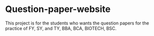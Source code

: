 # Question-paper-website
This project is for the students who wants the question papers for the practice of FY, SY, and TY,  BBA, BCA, BIOTECH, BSC.
